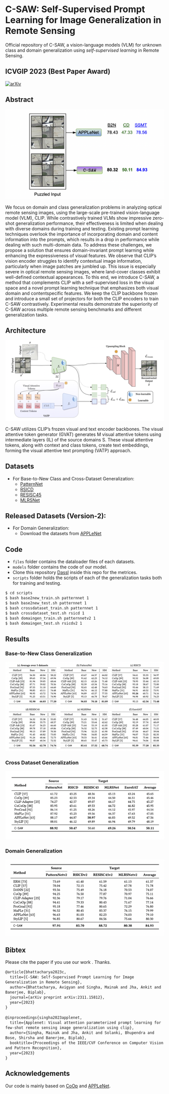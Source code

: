 # C-SAW: Self-Supervised Prompt Learning for Image Generalization in Remote Sensing

Official repository of C-SAW, a vision-language models (VLM) for unknown class and domain generalization using *self-supervised learning* in Remote Sensing.

## **ICVGIP 2023 (Best Paper Award)**

[![arXiv](https://img.shields.io/badge/arXiv-Paper-brightgreen)](https://arxiv.org/abs/2311.15812)

## Abstract

![teaser](https://github.com/mainaksingha01/C-SAW/blob/master/images/teaser.png)

We focus on domain and class generalization problems in analyzing optical remote sensing images, using the large-scale pre-trained vision-language model (VLM), CLIP. While contrastively trained
VLMs show impressive zero-shot generalization performance, their effectiveness is limited when dealing with diverse domains during training and testing. Existing prompt learning techniques overlook
the importance of incorporating domain and content information into the prompts, which results in a drop in performance while dealing with such multi-domain data. To address these challenges, we
propose a solution that ensures domain-invariant prompt learning while enhancing the expressiveness of visual features. We observe that CLIP’s vision encoder struggles to identify contextual image
information, particularly when image patches are jumbled up. This issue is especially severe in optical remote sensing images, where land-cover classes exhibit well-defined contextual appearances. 
To this end, we introduce C-SAW, a method that complements CLIP with a self-supervised loss in the visual space and a novel prompt learning technique that emphasizes both visual domain and contentspecific 
features. We keep the CLIP backbone frozen and introduce a small set of projectors for both the CLIP encoders to train C-SAW contrastively. Experimental results demonstrate the superiority of C-SAW across 
multiple remote sensing benchmarks and different generalization tasks.

## Architecture

![architecture](https://github.com/mainaksingha01/C-SAW/blob/master/images/csaw.png)

C-SAW utilizes CLIP’s frozen visual and text encoder backbones. The visual attentive token generator (GVAT) generates M visual attentive tokens using intermediate layers (IL) of the source domains S. 
These visual attentive tokens, along with context and class tokens, create text embeddings, forming the visual attentive text prompting (VATP) approach.

## Datasets
- For Base-to-New Class and Cross-Dataset Generalization:
  - [PatternNet](https://sites.google.com/view/zhouwx/dataset)
  - [RSICD](https://github.com/201528014227051/RSICD_optimal)
  - [RESISC45](https://www.tensorflow.org/datasets/catalog/resisc45)
  - [MLRSNet](https://data.mendeley.com/datasets/7j9bv9vwsx/3)

## Released Datasets (Version-2):
- For Domain Generalization:
  - Download the datasets from [APPLeNet](https://github.com/mainaksingha01/APPLeNet)
 
## Code

 - `files` folder contains the dataloader files of each datasets.
 - `models` folder contains the code of our model.
 - Clone this repository [Dassl](https://github.com/KaiyangZhou/Dassl.pytorch) inside this repo for the metrices.
 - `scripts` folder holds the scripts of each of the generalization tasks both for training and testing.

```shell
$ cd scripts
$ bash base2new_train.sh patternnet 1
$ bash base2new_test.sh patternnet 1
$ bash crossdataset_train.sh patternnet 1
$ bash crossdataset_test.sh rsicd 1
$ bash domaingen_train.sh patternnetv2 1
$ bash domaingen_test.sh rsicdv2 1
```

## Results

### Base-to-New Class Generalization

![base2new](https://github.com/mainaksingha01/C-SAW/blob/master/images/base2new.png)

### Cross Dataset Generalization

![crossdataset](https://github.com/mainaksingha01/C-SAW/blob/master/images/crossdataset.png)

### Domain Generalization

![domaingen](https://github.com/mainaksingha01/C-SAW/blob/master/images/domaingen.png)

## Bibtex

Please cite the paper if you use our work . Thanks.

```
@article{bhattacharya2023c,
  title={C-SAW: Self-Supervised Prompt Learning for Image Generalization in Remote Sensing},
  author={Bhattacharya, Avigyan and Singha, Mainak and Jha, Ankit and Banerjee, Biplab},
  journal={arXiv preprint arXiv:2311.15812},
  year={2023}
}

@inproceedings{singha2023applenet,
  title={Applenet: Visual attention parameterized prompt learning for few-shot remote sensing image generalization using clip},
  author={Singha, Mainak and Jha, Ankit and Solanki, Bhupendra and Bose, Shirsha and Banerjee, Biplab},
  booktitle={Proceedings of the IEEE/CVF Conference on Computer Vision and Pattern Recognition},
  year={2023}
}
```

## Acknowledgements

Our code is mainly based on [CoOp](https://github.com/KaiyangZhou/CoOp) and [APPLeNet](https://github.com/mainaksingha01/APPLeNet).
